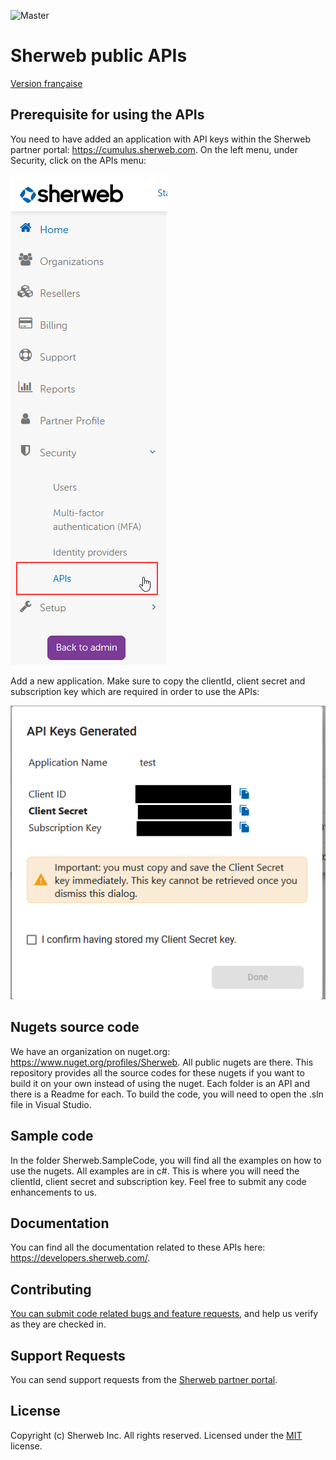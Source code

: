 ![Master](https://github.com/sherweb/Public-Apis/workflows/Master/badge.svg)

# Sherweb public APIs

[Version française](LISEZMOI.md)

## Prerequisite for using the APIs

You need to have added an application with API keys within the Sherweb partner portal: https://cumulus.sherweb.com. On the left menu, under Security, click on the APIs menu:

![Menu in partner portal to create API keys](docs/ApiKeysMenu.png)

Add a new application. Make sure to copy the clientId, client secret and subscription key which are required in order to use the APIs:

![Windows to copy over all the required information to connect to the APIs](docs/ApiInformations.png)

## Nugets source code

We have an organization on nuget.org: https://www.nuget.org/profiles/Sherweb. All public nugets are there. This repository provides all the source codes for these nugets if you want to build it on your own instead of using the nuget. Each folder is an API and there is a Readme for each. To build the code, you will need to open the .sln file in Visual Studio.

## Sample code

In the folder Sherweb.SampleCode, you will find all the examples on how to use the nugets. All examples are in c#. This is where you will need the clientId, client secret and subscription key. Feel free to submit any code enhancements to us.

## Documentation

You can find all the documentation related to these APIs here: https://developers.sherweb.com/.

## Contributing

[You can submit code related bugs and feature requests](https://github.com/sherweb/Public-Apis/issues), and help us verify as they are checked in.

## Support Requests

You can send support requests from the  [Sherweb partner portal](https://cumulus.sherweb.com/nexus/redirect/support?ticket=new).

## License

Copyright (c) Sherweb Inc. All rights reserved.
Licensed under the [MIT](LICENSE.txt) license.
